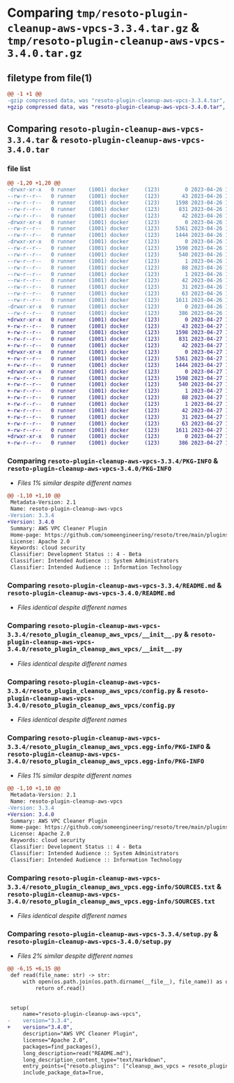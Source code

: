 # Comparing `tmp/resoto-plugin-cleanup-aws-vpcs-3.3.4.tar.gz` & `tmp/resoto-plugin-cleanup-aws-vpcs-3.4.0.tar.gz`

## filetype from file(1)

```diff
@@ -1 +1 @@
-gzip compressed data, was "resoto-plugin-cleanup-aws-vpcs-3.3.4.tar", last modified: Wed Apr 26 16:52:02 2023, max compression
+gzip compressed data, was "resoto-plugin-cleanup-aws-vpcs-3.4.0.tar", last modified: Thu Apr 27 11:25:18 2023, max compression
```

## Comparing `resoto-plugin-cleanup-aws-vpcs-3.3.4.tar` & `resoto-plugin-cleanup-aws-vpcs-3.4.0.tar`

### file list

```diff
@@ -1,20 +1,20 @@
-drwxr-xr-x   0 runner    (1001) docker     (123)        0 2023-04-26 16:52:02.320854 resoto-plugin-cleanup-aws-vpcs-3.3.4/
--rw-r--r--   0 runner    (1001) docker     (123)       43 2023-04-26 16:49:35.000000 resoto-plugin-cleanup-aws-vpcs-3.3.4/MANIFEST.in
--rw-r--r--   0 runner    (1001) docker     (123)     1598 2023-04-26 16:52:02.320854 resoto-plugin-cleanup-aws-vpcs-3.3.4/PKG-INFO
--rw-r--r--   0 runner    (1001) docker     (123)      831 2023-04-26 16:49:35.000000 resoto-plugin-cleanup-aws-vpcs-3.3.4/README.md
--rw-r--r--   0 runner    (1001) docker     (123)       42 2023-04-26 16:49:35.000000 resoto-plugin-cleanup-aws-vpcs-3.3.4/requirements.txt
-drwxr-xr-x   0 runner    (1001) docker     (123)        0 2023-04-26 16:52:02.316854 resoto-plugin-cleanup-aws-vpcs-3.3.4/resoto_plugin_cleanup_aws_vpcs/
--rw-r--r--   0 runner    (1001) docker     (123)     5361 2023-04-26 16:49:35.000000 resoto-plugin-cleanup-aws-vpcs-3.3.4/resoto_plugin_cleanup_aws_vpcs/__init__.py
--rw-r--r--   0 runner    (1001) docker     (123)     1444 2023-04-26 16:49:35.000000 resoto-plugin-cleanup-aws-vpcs-3.3.4/resoto_plugin_cleanup_aws_vpcs/config.py
-drwxr-xr-x   0 runner    (1001) docker     (123)        0 2023-04-26 16:52:02.320854 resoto-plugin-cleanup-aws-vpcs-3.3.4/resoto_plugin_cleanup_aws_vpcs.egg-info/
--rw-r--r--   0 runner    (1001) docker     (123)     1598 2023-04-26 16:52:02.000000 resoto-plugin-cleanup-aws-vpcs-3.3.4/resoto_plugin_cleanup_aws_vpcs.egg-info/PKG-INFO
--rw-r--r--   0 runner    (1001) docker     (123)      540 2023-04-26 16:52:02.000000 resoto-plugin-cleanup-aws-vpcs-3.3.4/resoto_plugin_cleanup_aws_vpcs.egg-info/SOURCES.txt
--rw-r--r--   0 runner    (1001) docker     (123)        1 2023-04-26 16:52:02.000000 resoto-plugin-cleanup-aws-vpcs-3.3.4/resoto_plugin_cleanup_aws_vpcs.egg-info/dependency_links.txt
--rw-r--r--   0 runner    (1001) docker     (123)       88 2023-04-26 16:52:02.000000 resoto-plugin-cleanup-aws-vpcs-3.3.4/resoto_plugin_cleanup_aws_vpcs.egg-info/entry_points.txt
--rw-r--r--   0 runner    (1001) docker     (123)        1 2023-04-26 16:52:02.000000 resoto-plugin-cleanup-aws-vpcs-3.3.4/resoto_plugin_cleanup_aws_vpcs.egg-info/not-zip-safe
--rw-r--r--   0 runner    (1001) docker     (123)       42 2023-04-26 16:52:02.000000 resoto-plugin-cleanup-aws-vpcs-3.3.4/resoto_plugin_cleanup_aws_vpcs.egg-info/requires.txt
--rw-r--r--   0 runner    (1001) docker     (123)       31 2023-04-26 16:52:02.000000 resoto-plugin-cleanup-aws-vpcs-3.3.4/resoto_plugin_cleanup_aws_vpcs.egg-info/top_level.txt
--rw-r--r--   0 runner    (1001) docker     (123)       63 2023-04-26 16:52:02.320854 resoto-plugin-cleanup-aws-vpcs-3.3.4/setup.cfg
--rw-r--r--   0 runner    (1001) docker     (123)     1611 2023-04-26 16:49:35.000000 resoto-plugin-cleanup-aws-vpcs-3.3.4/setup.py
-drwxr-xr-x   0 runner    (1001) docker     (123)        0 2023-04-26 16:52:02.320854 resoto-plugin-cleanup-aws-vpcs-3.3.4/test/
--rw-r--r--   0 runner    (1001) docker     (123)      386 2023-04-26 16:49:35.000000 resoto-plugin-cleanup-aws-vpcs-3.3.4/test/test_config.py
+drwxr-xr-x   0 runner    (1001) docker     (123)        0 2023-04-27 11:25:18.502820 resoto-plugin-cleanup-aws-vpcs-3.4.0/
+-rw-r--r--   0 runner    (1001) docker     (123)       43 2023-04-27 11:22:39.000000 resoto-plugin-cleanup-aws-vpcs-3.4.0/MANIFEST.in
+-rw-r--r--   0 runner    (1001) docker     (123)     1598 2023-04-27 11:25:18.502820 resoto-plugin-cleanup-aws-vpcs-3.4.0/PKG-INFO
+-rw-r--r--   0 runner    (1001) docker     (123)      831 2023-04-27 11:22:39.000000 resoto-plugin-cleanup-aws-vpcs-3.4.0/README.md
+-rw-r--r--   0 runner    (1001) docker     (123)       42 2023-04-27 11:22:39.000000 resoto-plugin-cleanup-aws-vpcs-3.4.0/requirements.txt
+drwxr-xr-x   0 runner    (1001) docker     (123)        0 2023-04-27 11:25:18.498820 resoto-plugin-cleanup-aws-vpcs-3.4.0/resoto_plugin_cleanup_aws_vpcs/
+-rw-r--r--   0 runner    (1001) docker     (123)     5361 2023-04-27 11:22:39.000000 resoto-plugin-cleanup-aws-vpcs-3.4.0/resoto_plugin_cleanup_aws_vpcs/__init__.py
+-rw-r--r--   0 runner    (1001) docker     (123)     1444 2023-04-27 11:22:39.000000 resoto-plugin-cleanup-aws-vpcs-3.4.0/resoto_plugin_cleanup_aws_vpcs/config.py
+drwxr-xr-x   0 runner    (1001) docker     (123)        0 2023-04-27 11:25:18.502820 resoto-plugin-cleanup-aws-vpcs-3.4.0/resoto_plugin_cleanup_aws_vpcs.egg-info/
+-rw-r--r--   0 runner    (1001) docker     (123)     1598 2023-04-27 11:25:18.000000 resoto-plugin-cleanup-aws-vpcs-3.4.0/resoto_plugin_cleanup_aws_vpcs.egg-info/PKG-INFO
+-rw-r--r--   0 runner    (1001) docker     (123)      540 2023-04-27 11:25:18.000000 resoto-plugin-cleanup-aws-vpcs-3.4.0/resoto_plugin_cleanup_aws_vpcs.egg-info/SOURCES.txt
+-rw-r--r--   0 runner    (1001) docker     (123)        1 2023-04-27 11:25:18.000000 resoto-plugin-cleanup-aws-vpcs-3.4.0/resoto_plugin_cleanup_aws_vpcs.egg-info/dependency_links.txt
+-rw-r--r--   0 runner    (1001) docker     (123)       88 2023-04-27 11:25:18.000000 resoto-plugin-cleanup-aws-vpcs-3.4.0/resoto_plugin_cleanup_aws_vpcs.egg-info/entry_points.txt
+-rw-r--r--   0 runner    (1001) docker     (123)        1 2023-04-27 11:25:18.000000 resoto-plugin-cleanup-aws-vpcs-3.4.0/resoto_plugin_cleanup_aws_vpcs.egg-info/not-zip-safe
+-rw-r--r--   0 runner    (1001) docker     (123)       42 2023-04-27 11:25:18.000000 resoto-plugin-cleanup-aws-vpcs-3.4.0/resoto_plugin_cleanup_aws_vpcs.egg-info/requires.txt
+-rw-r--r--   0 runner    (1001) docker     (123)       31 2023-04-27 11:25:18.000000 resoto-plugin-cleanup-aws-vpcs-3.4.0/resoto_plugin_cleanup_aws_vpcs.egg-info/top_level.txt
+-rw-r--r--   0 runner    (1001) docker     (123)       63 2023-04-27 11:25:18.502820 resoto-plugin-cleanup-aws-vpcs-3.4.0/setup.cfg
+-rw-r--r--   0 runner    (1001) docker     (123)     1611 2023-04-27 11:22:39.000000 resoto-plugin-cleanup-aws-vpcs-3.4.0/setup.py
+drwxr-xr-x   0 runner    (1001) docker     (123)        0 2023-04-27 11:25:18.502820 resoto-plugin-cleanup-aws-vpcs-3.4.0/test/
+-rw-r--r--   0 runner    (1001) docker     (123)      386 2023-04-27 11:22:39.000000 resoto-plugin-cleanup-aws-vpcs-3.4.0/test/test_config.py
```

### Comparing `resoto-plugin-cleanup-aws-vpcs-3.3.4/PKG-INFO` & `resoto-plugin-cleanup-aws-vpcs-3.4.0/PKG-INFO`

 * *Files 1% similar despite different names*

```diff
@@ -1,10 +1,10 @@
 Metadata-Version: 2.1
 Name: resoto-plugin-cleanup-aws-vpcs
-Version: 3.3.4
+Version: 3.4.0
 Summary: AWS VPC Cleaner Plugin
 Home-page: https://github.com/someengineering/resoto/tree/main/plugins/cleanup_aws_vpcs
 License: Apache 2.0
 Keywords: cloud security
 Classifier: Development Status :: 4 - Beta
 Classifier: Intended Audience :: System Administrators
 Classifier: Intended Audience :: Information Technology
```

### Comparing `resoto-plugin-cleanup-aws-vpcs-3.3.4/README.md` & `resoto-plugin-cleanup-aws-vpcs-3.4.0/README.md`

 * *Files identical despite different names*

### Comparing `resoto-plugin-cleanup-aws-vpcs-3.3.4/resoto_plugin_cleanup_aws_vpcs/__init__.py` & `resoto-plugin-cleanup-aws-vpcs-3.4.0/resoto_plugin_cleanup_aws_vpcs/__init__.py`

 * *Files identical despite different names*

### Comparing `resoto-plugin-cleanup-aws-vpcs-3.3.4/resoto_plugin_cleanup_aws_vpcs/config.py` & `resoto-plugin-cleanup-aws-vpcs-3.4.0/resoto_plugin_cleanup_aws_vpcs/config.py`

 * *Files identical despite different names*

### Comparing `resoto-plugin-cleanup-aws-vpcs-3.3.4/resoto_plugin_cleanup_aws_vpcs.egg-info/PKG-INFO` & `resoto-plugin-cleanup-aws-vpcs-3.4.0/resoto_plugin_cleanup_aws_vpcs.egg-info/PKG-INFO`

 * *Files 1% similar despite different names*

```diff
@@ -1,10 +1,10 @@
 Metadata-Version: 2.1
 Name: resoto-plugin-cleanup-aws-vpcs
-Version: 3.3.4
+Version: 3.4.0
 Summary: AWS VPC Cleaner Plugin
 Home-page: https://github.com/someengineering/resoto/tree/main/plugins/cleanup_aws_vpcs
 License: Apache 2.0
 Keywords: cloud security
 Classifier: Development Status :: 4 - Beta
 Classifier: Intended Audience :: System Administrators
 Classifier: Intended Audience :: Information Technology
```

### Comparing `resoto-plugin-cleanup-aws-vpcs-3.3.4/resoto_plugin_cleanup_aws_vpcs.egg-info/SOURCES.txt` & `resoto-plugin-cleanup-aws-vpcs-3.4.0/resoto_plugin_cleanup_aws_vpcs.egg-info/SOURCES.txt`

 * *Files identical despite different names*

### Comparing `resoto-plugin-cleanup-aws-vpcs-3.3.4/setup.py` & `resoto-plugin-cleanup-aws-vpcs-3.4.0/setup.py`

 * *Files 2% similar despite different names*

```diff
@@ -6,15 +6,15 @@
 def read(file_name: str) -> str:
     with open(os.path.join(os.path.dirname(__file__), file_name)) as of:
         return of.read()
 
 
 setup(
     name="resoto-plugin-cleanup-aws-vpcs",
-    version="3.3.4",
+    version="3.4.0",
     description="AWS VPC Cleaner Plugin",
     license="Apache 2.0",
     packages=find_packages(),
     long_description=read("README.md"),
     long_description_content_type="text/markdown",
     entry_points={"resoto.plugins": ["cleanup_aws_vpcs = resoto_plugin_cleanup_aws_vpcs:CleanupAWSVPCsPlugin"]},
     include_package_data=True,
```

